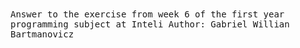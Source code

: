 <samp> 
Answer to the exercise from week 6 of the first year programming subject at Inteli
Author: Gabriel Willian Bartmanovicz
